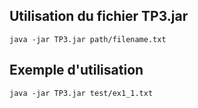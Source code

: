 ## Utilisation du fichier TP3.jar
`java -jar TP3.jar path/filename.txt`

## Exemple d'utilisation
`java -jar TP3.jar test/ex1_1.txt`